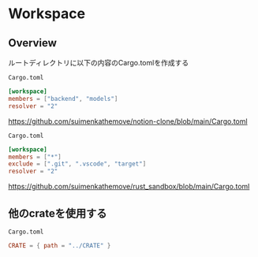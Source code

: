 # Workspace

## Overview

ルートディレクトリに以下の内容のCargo.tomlを作成する

`Cargo.toml`

```toml
[workspace]
members = ["backend", "models"]
resolver = "2"
```

<https://github.com/suimenkathemove/notion-clone/blob/main/Cargo.toml>

`Cargo.toml`

```toml
[workspace]
members = ["*"]
exclude = [".git", ".vscode", "target"]
resolver = "2"
```

<https://github.com/suimenkathemove/rust_sandbox/blob/main/Cargo.toml>

## 他のcrateを使用する

`Cargo.toml`

```toml
CRATE = { path = "../CRATE" }
```
